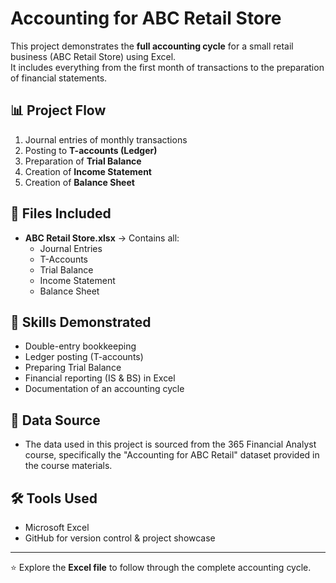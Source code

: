 # Accounting for ABC Retail Store

This project demonstrates the **full accounting cycle** for a small retail business (ABC Retail Store) using Excel.  
It includes everything from the first month of transactions to the preparation of financial statements.  

## 📊 Project Flow
1. Journal entries of monthly transactions  
2. Posting to **T-accounts (Ledger)**  
3. Preparation of **Trial Balance**  
4. Creation of **Income Statement**  
5. Creation of **Balance Sheet**  

## 📂 Files Included
- **ABC Retail Store.xlsx** → Contains all:
  - Journal Entries  
  - T-Accounts  
  - Trial Balance  
  - Income Statement  
  - Balance Sheet  

## 🎯 Skills Demonstrated
- Double-entry bookkeeping  
- Ledger posting (T-accounts)  
- Preparing Trial Balance  
- Financial reporting (IS & BS) in Excel  
- Documentation of an accounting cycle  

## 📄 Data Source
- The data used in this project is sourced from the 365 Financial Analyst course, specifically the "Accounting for ABC Retail" dataset provided in the course materials.

## 🛠️ Tools Used
- Microsoft Excel  
- GitHub for version control & project showcase  

---

⭐ Explore the **Excel file** to follow through the complete accounting cycle.










































